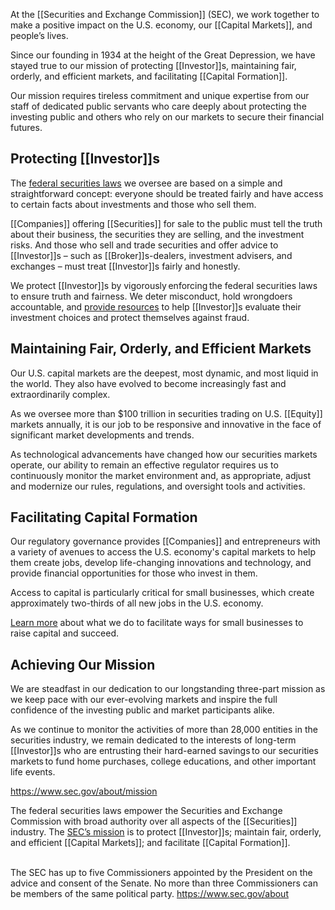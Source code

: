 
At the [[Securities and Exchange Commission]] (SEC), we work together to make a positive impact on the U.S. economy, our [[Capital Markets]], and people’s lives.

Since our founding in 1934 at the height of the Great Depression, we have stayed true to our mission of protecting [[Investor]]s, maintaining fair, orderly, and efficient markets, and facilitating [[Capital Formation]].

Our mission requires tireless commitment and unique expertise from our staff of dedicated public servants who care deeply about protecting the investing public and others who rely on our markets to secure their financial futures.

## Protecting [[Investor]]s

The [federal securities laws](https://www.sec.gov/rules-regulations/statutes-regulations) we oversee are based on a simple and straightforward concept: everyone should be treated fairly and have access to certain facts about investments and those who sell them.

[[Companies]] offering [[Securities]] for sale to the public must tell the truth about their business, the securities they are selling, and the investment risks. And those who sell and trade securities and offer advice to [[Investor]]s – such as [[Broker]]s-dealers, investment advisers, and exchanges – must treat [[Investor]]s fairly and honestly.

We protect [[Investor]]s by vigorously enforcing the federal securities laws to ensure truth and fairness. We deter misconduct, hold wrongdoers accountable, and [provide resources](http://www.investor.gov/) to help [[Investor]]s evaluate their investment choices and protect themselves against fraud.

## Maintaining Fair, Orderly, and Efficient Markets

Our U.S. capital markets are the deepest, most dynamic, and most liquid in the world. They also have evolved to become increasingly fast and extraordinarily complex.

As we oversee more than $100 trillion in securities trading on U.S. [[Equity]] markets annually, it is our job to be responsive and innovative in the face of significant market developments and trends.

As technological advancements have changed how our securities markets operate, our ability to remain an effective regulator requires us to continuously monitor the market environment and, as appropriate, adjust and modernize our rules, regulations, and oversight tools and activities.

## Facilitating Capital Formation

Our regulatory governance provides [[Companies]] and entrepreneurs with a variety of avenues to access the U.S. economy's capital markets to help them create jobs, develop life-changing innovations and technology, and provide financial opportunities for those who invest in them.

Access to capital is particularly critical for small businesses, which create approximately two-thirds of all new jobs in the U.S. economy.

[Learn more](https://www.sec.gov/education/capitalraising) about what we do to facilitate ways for small businesses to raise capital and succeed.

## Achieving Our Mission

We are steadfast in our dedication to our longstanding three-part mission as we keep pace with our ever-evolving markets and inspire the full confidence of the investing public and market participants alike.

As we continue to monitor the activities of more than 28,000 entities in the securities industry, we remain dedicated to the interests of long-term [[Investor]]s who are entrusting their hard-earned savings to our securities markets to fund home purchases, college educations, and other important life events.

https://www.sec.gov/about/mission

The federal securities laws empower the Securities and Exchange Commission with broad authority over all aspects of the [[Securities]] industry. The [SEC’s mission](https://www.sec.gov/about/mission "Mission") is to protect [[Investor]]s; maintain fair, orderly, and efficient [[Capital Markets]]; and facilitate [[Capital Formation]].

   
The SEC has up to five Commissioners appointed by the President on the advice and consent of the Senate. No more than three Commissioners can be members of the same political party.
https://www.sec.gov/about